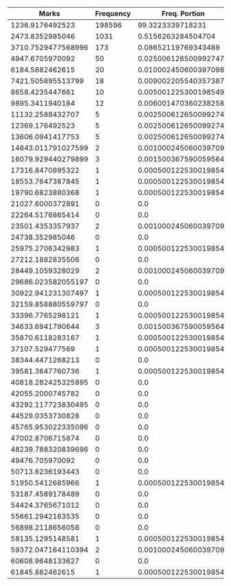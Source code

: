 | Marks | Frequency | Freq. Portion |
|-------|-----------|---------------|
| 1236.9176492523 | 198596 | 99.3223339718231 |
| 2473.8352985046 | 1031 | 0.5156263284504704 |
| 3710.7529477568996 | 173 | 0.08652119769343489 |
| 4947.6705970092 | 50 | 0.025006126500992747 |
| 6184.5882462615 | 20 | 0.010002450600397098 |
| 7421.505895513799 | 18 | 0.009002205540357387 |
| 8658.4235447661 | 10 | 0.005001225300198549 |
| 9895.3411940184 | 12 | 0.0060014703602382586 |
| 11132.2588432707 | 5 | 0.0025006126500992745 |
| 12369.176492523 | 5 | 0.0025006126500992745 |
| 13606.0941417753 | 5 | 0.0025006126500992745 |
| 14843.011791027599 | 2 | 0.0010002450600397096 |
| 16079.929440279899 | 3 | 0.0015003675900595646 |
| 17316.8470895322 | 1 | 0.0005001225300198548 |
| 18553.7647387845 | 1 | 0.0005001225300198548 |
| 19790.6823880368 | 1 | 0.0005001225300198548 |
| 21027.6000372891 | 0 | 0.0 |
| 22264.5176865414 | 0 | 0.0 |
| 23501.4353357937 | 2 | 0.0010002450600397096 |
| 24738.352985046 | 0 | 0.0 |
| 25975.2706342983 | 1 | 0.0005001225300198548 |
| 27212.1882835506 | 0 | 0.0 |
| 28449.1059328029 | 2 | 0.0010002450600397096 |
| 29686.023582055197 | 0 | 0.0 |
| 30922.941231307497 | 1 | 0.0005001225300198548 |
| 32159.858880559797 | 0 | 0.0 |
| 33396.7765298121 | 1 | 0.0005001225300198548 |
| 34633.6941790644 | 3 | 0.0015003675900595646 |
| 35870.6118283167 | 1 | 0.0005001225300198548 |
| 37107.529477569 | 1 | 0.0005001225300198548 |
| 38344.4471268213 | 0 | 0.0 |
| 39581.3647760736 | 1 | 0.0005001225300198548 |
| 40818.282425325895 | 0 | 0.0 |
| 42055.2000745782 | 0 | 0.0 |
| 43292.117723830495 | 0 | 0.0 |
| 44529.0353730828 | 0 | 0.0 |
| 45765.953022335096 | 0 | 0.0 |
| 47002.8706715874 | 0 | 0.0 |
| 48239.788320839696 | 0 | 0.0 |
| 49476.705970092 | 0 | 0.0 |
| 50713.6236193443 | 0 | 0.0 |
| 51950.5412685966 | 1 | 0.0005001225300198548 |
| 53187.4589178489 | 0 | 0.0 |
| 54424.3765671012 | 0 | 0.0 |
| 55661.2942163535 | 0 | 0.0 |
| 56898.2118656058 | 0 | 0.0 |
| 58135.1295148581 | 1 | 0.0005001225300198548 |
| 59372.047164110394 | 2 | 0.0010002450600397096 |
| 60608.9648133627 | 0 | 0.0 |
| 61845.882462615 | 1 | 0.0005001225300198548 |
